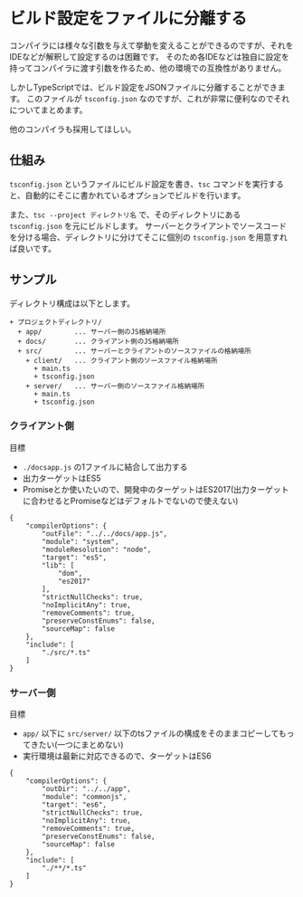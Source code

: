 # ビルド設定をファイルに分離する

コンパイラには様々な引数を与えて挙動を変えることができるのですが、それをIDEなどが解釈して設定するのは困難です。
そのため各IDEなどは独自に設定を持ってコンパイラに渡す引数を作るため、他の環境での互換性がありません。

しかしTypeScriptでは、ビルド設定をJSONファイルに分離することができます。
このファイルが `tsconfig.json` なのですが、これが非常に便利なのでそれについてまとめます。

他のコンパイラも採用してほしい。

## 仕組み

`tsconfig.json` というファイルにビルド設定を書き、`tsc` コマンドを実行すると、自動的にそこに書かれているオプションでビルドを行います。

また、`tsc --project ディレクトリ名` で、そのディレクトリにある `tsconfig.json` を元にビルドします。
サーバーとクライアントでソースコードを分ける場合、ディレクトリに分けてそこに個別の `tsconfig.json` を用意すれば良いです。

## サンプル

ディレクトリ構成は以下とします。

```
+ プロジェクトディレクトリ/
  + app/        ... サーバー側のJS格納場所
  + docs/       ... クライアント側のJS格納場所
  + src/        ... サーバーとクライアントのソースファイルの格納場所
    + client/   ... クライアント側のソースファイル格納場所
      + main.ts
      + tsconfig.json
    + server/   ... サーバー側のソースファイル格納場所
      + main.ts
      + tsconfig.json
```

### クライアント側

目標

* `./docsapp.js` の1ファイルに結合して出力する
* 出力ターゲットはES5
* Promiseとか使いたいので、開発中のターゲットはES2017(出力ターゲットに合わせるとPromiseなどはデフォルトでないので使えない)

```
{
	"compilerOptions": {
		"outFile": "../../docs/app.js",
		"module": "system",
		"moduleResolution": "node",
		"target": "es5",
		"lib": [
			"dom",
			"es2017"
		],
		"strictNullChecks": true,
		"noImplicitAny": true,
		"removeComments": true,
		"preserveConstEnums": false,
		"sourceMap": false
	},
	"include": [
		"./src/*.ts"
	]
}
```

### サーバー側

目標

* `app/` 以下に `src/server/` 以下のtsファイルの構成をそのままコピーしてもってきたい(一つにまとめない)
* 実行環境は最新に対応できるので、ターゲットはES6

```
{
	"compilerOptions": {
		"outDir": "../../app",
		"module": "commonjs",
		"target": "es6",
		"strictNullChecks": true,
		"noImplicitAny": true,
		"removeComments": true,
		"preserveConstEnums": false,
		"sourceMap": false
	},
	"include": [
		"./**/*.ts"
	]
}
```
